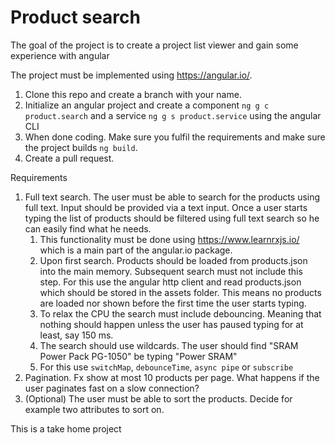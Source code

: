 # Product search

The goal of the project is to create a project list viewer and gain some experience with angular

The project must be implemented using https://angular.io/.

1. Clone this repo and create a branch with your name.
1. Initialize an angular project and create a component `ng g c product.search` and a service `ng g s product.service` using the angular CLI
1. When done coding. Make sure you fulfil the requirements and make sure the project builds `ng build`.
1. Create a pull request.


Requirements

1. Full text search. The user must be able to search for the products using full text. Input should be provided via a text input. Once a user starts typing the list of products should be filtered using full text search so he can easily find what he needs.
   1. This functionality must be done using https://www.learnrxjs.io/ which is a main part of the angular.io package.
   1. Upon first search. Products should be loaded from products.json into the main memory. Subsequent search must not include this step. For this use the angular http client and read products.json which should be stored in the assets folder. This means no products are loaded nor shown before the first time the user starts typing.
   1. To relax the CPU the search must include debouncing. Meaning that nothing should happen unless the user has paused typing for at least, say 150 ms.
   1. The search should use wildcards. The user should find "SRAM Power Pack PG-1050" be typing "Power SRAM"
   1. For this use `switchMap`, `debounceTime`, `async pipe` or `subscribe`
1. Pagination. Fx show at most 10 products per page. What happens if the user paginates fast on a slow connection?
1. (Optional) The user must be able to sort the products. Decide for example two attributes to sort on.


This is a take home project

